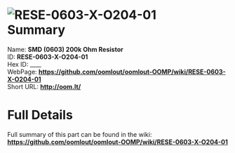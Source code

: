 
![RESE-0603-X-O204-01](https://github.com/oomlout/oomlout-OOMP/blob/master/parts/RESE-0603-X-O204-01/RESE-0603-X-O204-01_420.jpg)   
Summary
=================
  
Name: __SMD (0603) 200k Ohm Resistor__    
ID: __RESE-0603-X-O204-01__   
Hex ID: ____   
WebPage: __https://github.com/oomlout/oomlout-OOMP/wiki/RESE-0603-X-O204-01__   
Short URL: __http://oom.lt/__   

Full Details
==========================
Full summary of this part can be found in the wiki:   
__https://github.com/oomlout/oomlout-OOMP/wiki/RESE-0603-X-O204-01__    

